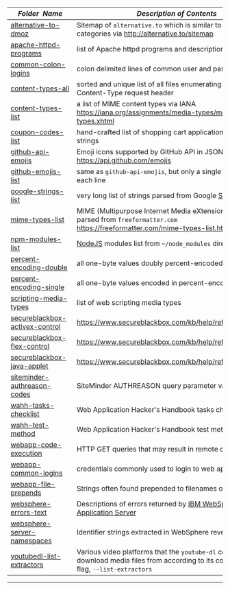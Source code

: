 |&nbsp;&nbsp;&nbsp;&nbsp;_Folder&nbsp;&nbsp;Name_&nbsp;&nbsp;&nbsp;&nbsp;| _Description of Contents_
|:----------------|--------------------------------------------------------------------------------------------------------------------------------------------------------
| [alternative-to-dmoz](alternative-to-dmoz.md) | Sitemap of `alternative.to` which is similar to [DMOZ](http://www.dmoz.org) categories via <http://alternative.to/sitemap>
| [apache-httpd-programs](apache-http-programs.txt) | list of Apache httpd programs and descriptions  
| [common-colon-logins](common-colon-logins.txt) | colon delimited lines of common user and pass combinations  
| [content-types-all](content-types-all.txt) | sorted and unique list of all files enumerating strings used as Content-Type request header  
| [content-types-list](content-types-list.txt) | a list of MIME content types via IANA <https://iana.org/assignments/media-types/media-types.xhtml>  
| [coupon-codes-list](coupon-codes-list.txt) | hand-crafted list of shopping cart application coupon code strings  
| [github-api-emojis](github-api-emojis.txt) | Emoji icons supported by GitHub API in JSON format <https://api.github.com/emojis>  
| [github-emojis-list](github-emojis-list.txt) | same as `github-api-emojis`, but only a single emoji names on each line  
| [google-strings-list](google-strings-list.txt.xz) | very long list of strings parsed from Google [SERP's](https://wikipedia.org/wiki/Search_engine_results_page "Search Engine Results Pages")  
| [mime-types-list](mime-types-list.txt) | MIME (Multipurpose Internet Media eXtensions) types list parsed from `freeformatter.com` <https://freeformatter.com/mime-types-list.html>  
| [npm-modules-list](npm-modules-list.txt) | [NodeJS](https://nodejs.org) modules list from `~/node_modules` directory  
| [percent-encoding-double](percent-encoding-double.txt) | all one-byte values doubly percent-encoded  
| [percent-encoding-single](percent-encoding-single.txt) | all one-byte values encoded in percent-encoding style  
| [scripting-media-types](scripting-media-types.txt) | list of web scripting media types
| [secureblackbox-activex-control](secureblackbox-activex-control.html) | <https://www.secureblackbox.com/kb/help/ref_dc_activex.html>  
| [secureblackbox-flex-control](secureblackbox-flex-control.html) | <https://www.secureblackbox.com/kb/help/ref_dc_flex.html>  
| [secureblackbox-java-applet](secureblackbox-java-applet.html) | <https://www.secureblackbox.com/kb/help/ref_dc_java.html>  
| [siteminder-authreason-codes](siteminder-authreason-codes.txt) | SiteMinder AUTHREASON query parameter values..  
| [wahh-tasks-checklist](wahh-tasks-checklist.txt) | Web Application Hacker's Handbook tasks checklist  
| [wahh-test-method](wahh-test-method.txt) | Web Application Hacker's Handbook test methodology  
| [webapp-code-execution](webapp-code-execution.txt) | HTTP GET queries that may result in remote code execution  
| [webapp-common-logins](webapp-common-logins.txt) | credentials commonly used to login to web applications  
| [webapp-file-prepends](webapp-file-prepends.txt) | Strings often found prepended to filenames on the web  
| [websphere-errors-text](websphere-errors-text.txt) | Descriptions of errors returned by [IBM WebSphere Application Server](https://ibm.com/cloud/websphere-application-platform)  
| [websphere-server-namespaces](websphere-server-namespaces.txt.xz) | Identifier strings extracted in WebSphere reverse  
| [youtubedl-list-extractors](youtubedl-list-extractors.txt) | Various video platforms that the `youtube-dl` command can download media files from according to its command-line flag, `--list-extractors`

* * *

